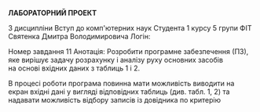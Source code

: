 **ЛАБОРАТОРНИЙ ПРОЕКТ**

З дисципліни Вступ до комп'ютерних наук
Студента 1 курсу 5 групи ФІТ Святенка Дмитра Володимировича
Логін:

Номер завдання 11
Анотація:
Розробити програмне забезпечення (ПЗ), яке вирішує  задачу розрахунку і аналізу руху основних засобів  
на основі вхідних даних з таблиць 1 і 2. 

В  процесі  роботи  програма  повинна  мати  можливість  виводити  на  екран  вхідні  дані  у  вигляді 
відповідних  таблиць  (див.  табл.  1,  2)  та  надавати  можливість  відбору  записів  із  довідника  по 
критерію 
